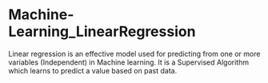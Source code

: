 # Machine-Learning_LinearRegression
 Linear regression is an effective model used for predicting from one or more variables (Independent) in Machine learning. It is a Supervised Algorithm which learns to predict a value based on past data.
